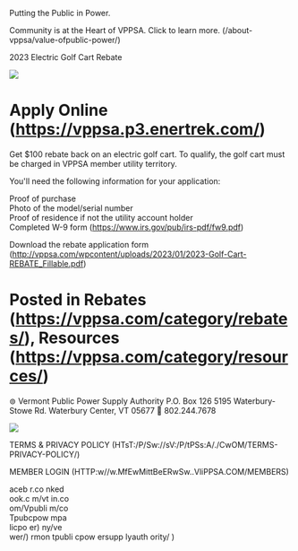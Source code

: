 Putting the Public in Power.  

Community is at the Heart of VPPSA. Click to learn more. (/about-vppsa/value-ofpublic-power/)  

2023 Electric Golf Cart Rebate  

![](images/530d59366b825eeb753d8297655a72f5ec4f848dd905382cc84989d5b5ebe299.jpg)  

# Apply Online (https://vppsa.p3.enertrek.com/)  

Get $\$100$ rebate back on an electric golf cart. To qualify, the golf cart must be charged in VPPSA member utility territory.  

You'll need the following information for your application:  

Proof of purchase   
Photo of the model/serial number   
Proof of residence if not the utility account holder   
Completed W-9 form (https://www.irs.gov/pub/irs-pdf/fw9.pdf)  

Download the rebate application form  (http://vppsa.com/wpcontent/uploads/2023/01/2023-Golf-Cart-REBATE_Fillable.pdf)  

# Posted in Rebates (https://vppsa.com/category/rebates/), Resources (https://vppsa.com/category/resources/)  

$\circledcirc$ Vermont Public Power Supply Authority P.O. Box 126 5195 Waterbury-Stowe Rd. Waterbury Center, VT 05677  802.244.7678  

![](images/0d69d0356642ea1566434a07e3815bb0fc1a0bfcd8bf156daaedc8c9d8d4903a.jpg)  

TERMS & PRIVACY POLICY (HTsT:/P/Sw://sV:/P/tPSs:A/./CwOM/TERMS-PRIVACY-POLICY/)  

MEMBER LOGIN (HTTP:w//w.MfEwMittBeERwSw..VliPPSA.COM/MEMBERS)  

aceb r.co nked   
ook.c m/vt in.co   
om/Vpubli m/co   
Tpubcpow mpa   
licpo er) ny/ve   
wer/) rmon tpubli cpow ersupp lyauth ority/ )  